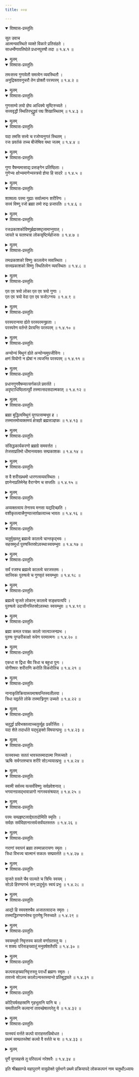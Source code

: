 ```yaml
---
title: ००४

---
```


<details open><summary>विश्वास-प्रस्तुतिः</summary>

सुत उवाच  
आत्मन्यवस्थिते व्यक्ते विकारे प्रतिसंहते ।  
साधर्म्येणावतिष्ठेते प्रधानपुरुषौ तदा ॥ १.४.१ ॥
</details>

<details><summary>मूलम्</summary>

सुत उवाच  
आत्मन्यवस्थिते व्यक्ते विकारे प्रतिसंहते ।  
साधर्म्येणावतिष्ठेते प्रधानपुरुषौ तदा ॥ १.४.१ ॥
</details>
  

<details open><summary>विश्वास-प्रस्तुतिः</summary>

तमःसत्त्व गुणावेतौ समत्वेन व्यवस्थितौ ।  
अनुद्रिक्तावनुचरौ तेन प्रोक्तौ परस्परम् ॥ १.४.२ ॥
</details>

<details><summary>मूलम्</summary>

तमःसत्त्व गुणावेतौ समत्वेन व्यवस्थितौ ।  
अनुद्रिक्तावनुचरौ तेन प्रोक्तौ परस्परम् ॥ १.४.२ ॥
</details>
  

<details open><summary>विश्वास-प्रस्तुतिः</summary>

गुणसाम्ये लयो ज्ञेय आधिक्ये सृष्टिरुच्यते ।  
सत्त्ववृद्धौ स्थितिरभूद्ध्रुवं पद्म शिखास्थितम् ॥ १.४.३ ॥
</details>

<details><summary>मूलम्</summary>

गुणसाम्ये लयो ज्ञेय आधिक्ये सृष्टिरुच्यते ।  
सत्त्ववृद्धौ स्थितिरभूद्ध्रुवं पद्म शिखास्थितम् ॥ १.४.३ ॥
</details>
  

<details open><summary>विश्वास-प्रस्तुतिः</summary>

यदा तमसि सत्त्वे च रजोप्यनुगतं स्थितम् ।  
रजः प्रवर्तकं तच्च बीजेष्विव यथा जलम् ॥ १.४.४ ॥
</details>

<details><summary>मूलम्</summary>

यदा तमसि सत्त्वे च रजोप्यनुगतं स्थितम् ।  
रजः प्रवर्तकं तच्च बीजेष्विव यथा जलम् ॥ १.४.४ ॥
</details>
  

<details open><summary>विश्वास-प्रस्तुतिः</summary>

गुणा वैषम्यमासाद्य प्रसङ्गेन प्रतिष्ठिताः ।  
गुणेभ्यः क्षोभ्यमाणेभ्यस्त्रयो ज्ञेया हि सादरे ॥ १.४.५ ॥
</details>

<details><summary>मूलम्</summary>

गुणा वैषम्यमासाद्य प्रसङ्गेन प्रतिष्ठिताः ।  
गुणेभ्यः क्षोभ्यमाणेभ्यस्त्रयो ज्ञेया हि सादरे ॥ १.४.५ ॥
</details>
  

<details open><summary>विश्वास-प्रस्तुतिः</summary>

शाश्वताः परमा गुह्याः सर्वात्मानः शरीरिणः ।  
सत्त्वं विष्णू रजो ब्रह्मा तमो रुद्रः प्रजापतिः ॥ १.४.६ ॥
</details>

<details><summary>मूलम्</summary>

शाश्वताः परमा गुह्याः सर्वात्मानः शरीरिणः ।  
सत्त्वं विष्णू रजो ब्रह्मा तमो रुद्रः प्रजापतिः ॥ १.४.६ ॥
</details>
  

<details open><summary>विश्वास-प्रस्तुतिः</summary>

रजःप्रकाशकोविष्णुर्ब्रह्मस्रष्टृत्वमाप्नुयात् ।  
जायते च यतश्चत्रा लोकसृष्टिर्महोजसः ॥ १.४.७ ॥
</details>

<details><summary>मूलम्</summary>

रजःप्रकाशकोविष्णुर्ब्रह्मस्रष्टृत्वमाप्नुयात् ।  
जायते च यतश्चत्रा लोकसृष्टिर्महोजसः ॥ १.४.७ ॥
</details>
  

<details open><summary>विश्वास-प्रस्तुतिः</summary>

तमःप्रकाशको विष्णुः कालत्वेन व्यवस्थितः ।  
सत्त्वप्रकाशको विष्णुः स्थितित्वेन व्यवस्थितः ॥ १.४.८ ॥
</details>

<details><summary>मूलम्</summary>

तमःप्रकाशको विष्णुः कालत्वेन व्यवस्थितः ।  
सत्त्वप्रकाशको विष्णुः स्थितित्वेन व्यवस्थितः ॥ १.४.८ ॥
</details>
  

<details open><summary>विश्वास-प्रस्तुतिः</summary>

एत एव त्रयो लोका एत एव त्रयो गुणाः ।  
एत एव त्रयो वेदा एत एव त्रजोऽग्नयः ॥ १.४.९ ॥
</details>

<details><summary>मूलम्</summary>

एत एव त्रयो लोका एत एव त्रयो गुणाः ।  
एत एव त्रयो वेदा एत एव त्रजोऽग्नयः ॥ १.४.९ ॥
</details>
  

<details open><summary>विश्वास-प्रस्तुतिः</summary>

परस्परान्वया ह्येते परस्परमनुव्रताः ।  
परस्परेण वर्तन्ते प्रेरयन्ति परस्परम् ॥ १.४.१० ॥
</details>

<details><summary>मूलम्</summary>

परस्परान्वया ह्येते परस्परमनुव्रताः ।  
परस्परेण वर्तन्ते प्रेरयन्ति परस्परम् ॥ १.४.१० ॥
</details>
  

<details open><summary>विश्वास-प्रस्तुतिः</summary>

अन्योन्यं मिथुनं ह्येते अन्योन्यमुपजीविनः ।  
क्षणं वियोगो न ह्येषां न त्यजन्ति परस्परम् ॥ १.४.११ ॥
</details>

<details><summary>मूलम्</summary>

अन्योन्यं मिथुनं ह्येते अन्योन्यमुपजीविनः ।  
क्षणं वियोगो न ह्येषां न त्यजन्ति परस्परम् ॥ १.४.११ ॥
</details>
  

<details open><summary>विश्वास-प्रस्तुतिः</summary>

प्रधानगुणवैषम्यात्सर्गकाले प्रवर्त्तते ।  
अदृष्टाधिष्ठितात्पूर्वे तस्मात्सदसदात्मकात् ॥ १.४.१२ ॥
</details>

<details><summary>मूलम्</summary>

प्रधानगुणवैषम्यात्सर्गकाले प्रवर्त्तते ।  
अदृष्टाधिष्ठितात्पूर्वे तस्मात्सदसदात्मकात् ॥ १.४.१२ ॥
</details>
  

<details open><summary>विश्वास-प्रस्तुतिः</summary>

ब्रह्मा बुद्धित्वमिथुनं युगपत्सम्बभूव ह ।  
तस्मात्तमोव्यक्तमयं क्षेत्रज्ञो ब्रह्मसञ्ज्ञकः ॥ १.४.१३ ॥
</details>

<details><summary>मूलम्</summary>

ब्रह्मा बुद्धित्वमिथुनं युगपत्सम्बभूव ह ।  
तस्मात्तमोव्यक्तमयं क्षेत्रज्ञो ब्रह्मसञ्ज्ञकः ॥ १.४.१३ ॥
</details>
  

<details open><summary>विश्वास-प्रस्तुतिः</summary>

संसिद्धकार्यकरणो ब्रह्मग्रे समवर्त्तत ।  
तेजसाप्रतिमो धीमानव्यक्तः सम्प्रकाशकः ॥ १.४.१४ ॥
</details>

<details><summary>मूलम्</summary>

संसिद्धकार्यकरणो ब्रह्मग्रे समवर्त्तत ।  
तेजसाप्रतिमो धीमानव्यक्तः सम्प्रकाशकः ॥ १.४.१४ ॥
</details>
  

<details open><summary>विश्वास-प्रस्तुतिः</summary>

स वै शरीरप्रथमो धारणत्वव्यवस्थितः ।  
ज्ञानेनाप्रतिमेनेह वैराग्येण च सप्ततिः ॥ १.४.१५ ॥
</details>

<details><summary>मूलम्</summary>

स वै शरीरप्रथमो धारणत्वव्यवस्थितः ।  
ज्ञानेनाप्रतिमेनेह वैराग्येण च सप्ततिः ॥ १.४.१५ ॥
</details>
  

<details open><summary>विश्वास-प्रस्तुतिः</summary>

अव्यक्तत्वाय तेनास्य मनसा यद्यदिच्छति ।  
वशीकृतत्वात्त्रैगुण्यात्सापेक्षत्वाच्च भावतः ॥ १.४.१६ ॥
</details>

<details><summary>मूलम्</summary>

अव्यक्तत्वाय तेनास्य मनसा यद्यदिच्छति ।  
वशीकृतत्वात्त्रैगुण्यात्सापेक्षत्वाच्च भावतः ॥ १.४.१६ ॥
</details>
  

<details open><summary>विश्वास-प्रस्तुतिः</summary>

चतुर्मुखस्तु ब्रह्मत्वे कालत्वे चान्तकृद्भवः ।  
सहस्रमूर्धा पुरुषस्तिस्रोऽवस्थाःस्वयम्भुवः ॥ १.४.१७ ॥
</details>

<details><summary>मूलम्</summary>

चतुर्मुखस्तु ब्रह्मत्वे कालत्वे चान्तकृद्भवः ।  
सहस्रमूर्धा पुरुषस्तिस्रोऽवस्थाःस्वयम्भुवः ॥ १.४.१७ ॥
</details>
  

<details open><summary>विश्वास-प्रस्तुतिः</summary>

सर्वं रजश्च ब्रह्मत्वे कालत्वे चरजस्तमः ।  
सात्त्विकः पुरुषत्वे च गुणवृतं स्वयम्भुवः ॥ १.४.१८ ॥
</details>

<details><summary>मूलम्</summary>

सर्वं रजश्च ब्रह्मत्वे कालत्वे चरजस्तमः ।  
सात्त्विकः पुरुषत्वे च गुणवृतं स्वयम्भुवः ॥ १.४.१८ ॥
</details>
  

<details open><summary>विश्वास-प्रस्तुतिः</summary>

ब्रह्मत्वे सृजते लोकान् कालत्वे सङ्क्षयत्यपि ।  
पुरुषत्वे उदासीनस्तिस्रोऽवस्थाः स्वयम्भुवः ॥ १.४.१९ ॥
</details>

<details><summary>मूलम्</summary>

ब्रह्मत्वे सृजते लोकान् कालत्वे सङ्क्षयत्यपि ।  
पुरुषत्वे उदासीनस्तिस्रोऽवस्थाः स्वयम्भुवः ॥ १.४.१९ ॥
</details>
  

<details open><summary>विश्वास-प्रस्तुतिः</summary>

ब्रह्मा कमल पत्राक्षः कालो जात्यञ्जनप्रभः ।  
पुरुषः पुण्डरीकाक्षो रूपेण परमात्मनः ॥ १.४.२० ॥
</details>

<details><summary>मूलम्</summary>

ब्रह्मा कमल पत्राक्षः कालो जात्यञ्जनप्रभः ।  
पुरुषः पुण्डरीकाक्षो रूपेण परमात्मनः ॥ १.४.२० ॥
</details>
  

<details open><summary>विश्वास-प्रस्तुतिः</summary>

एकधा स द्विधा चैव त्रिधा च बहुधा पुनः ।  
योगीश्वरः शरीराणि करोति विकरोतिच ॥ १.४.२१ ॥
</details>

<details><summary>मूलम्</summary>

एकधा स द्विधा चैव त्रिधा च बहुधा पुनः ।  
योगीश्वरः शरीराणि करोति विकरोतिच ॥ १.४.२१ ॥
</details>
  

<details open><summary>विश्वास-प्रस्तुतिः</summary>

नानाकृतिक्रियारूपमाश्रयन्तिस्वलीलया ।  
त्रिधा यद्वर्तते लोके तस्मात्र्रिगुण उच्यते ॥ १.४.२२ ॥
</details>

<details><summary>मूलम्</summary>

नानाकृतिक्रियारूपमाश्रयन्तिस्वलीलया ।  
त्रिधा यद्वर्तते लोके तस्मात्र्रिगुण उच्यते ॥ १.४.२२ ॥
</details>
  

<details open><summary>विश्वास-प्रस्तुतिः</summary>

चतुर्द्धा प्रविभक्तत्वाच्चतुर्व्यूहः प्रकीर्त्तितः ।  
यदा शेते तदार्धाते यद्भुङ्क्ते विषयान्प्रभुः ॥ १.४.२३ ॥
</details>

<details><summary>मूलम्</summary>

चतुर्द्धा प्रविभक्तत्वाच्चतुर्व्यूहः प्रकीर्त्तितः ।  
यदा शेते तदार्धाते यद्भुङ्क्ते विषयान्प्रभुः ॥ १.४.२३ ॥
</details>
  

<details open><summary>विश्वास-प्रस्तुतिः</summary>

यत्स्वस्थाः सततं भावस्तस्मादात्मा निरूच्यते ।  
ऋषिः सर्वगतश्चात्र शरीरे सोऽभ्ययात्प्रभुः ॥ १.४.२४ ॥
</details>

<details><summary>मूलम्</summary>

यत्स्वस्थाः सततं भावस्तस्मादात्मा निरूच्यते ।  
ऋषिः सर्वगतश्चात्र शरीरे सोऽभ्ययात्प्रभुः ॥ १.४.२४ ॥
</details>
  

<details open><summary>विश्वास-प्रस्तुतिः</summary>

स्वामी सर्वस्य यत्सर्वंविष्णुः सर्वप्रवेशनात् ।  
भगवानग्रसद्भावान्नागो नागस्वसंश्रयात् ॥ १.४.२५ ॥
</details>

<details><summary>मूलम्</summary>

स्वामी सर्वस्य यत्सर्वंविष्णुः सर्वप्रवेशनात् ।  
भगवानग्रसद्भावान्नागो नागस्वसंश्रयात् ॥ १.४.२५ ॥
</details>
  

<details open><summary>विश्वास-प्रस्तुतिः</summary>

परमः सम्प्रहृष्टत्वाद्देवतादोमिति स्मृतिः ।  
सर्वज्ञः सर्वविज्ञानात्सर्वःसर्वंयतस्ततः ॥ १.४.२६ ॥
</details>

<details><summary>मूलम्</summary>

परमः सम्प्रहृष्टत्वाद्देवतादोमिति स्मृतिः ।  
सर्वज्ञः सर्वविज्ञानात्सर्वःसर्वंयतस्ततः ॥ १.४.२६ ॥
</details>
  

<details open><summary>विश्वास-प्रस्तुतिः</summary>

नराणां स्वापनं ब्रह्मा तस्मान्नारायणः स्मृतः ।  
त्रिधा विभज्य चात्मानं सकलः सम्प्रवर्त्तते ॥ १.४.२७ ॥
</details>

<details><summary>मूलम्</summary>

नराणां स्वापनं ब्रह्मा तस्मान्नारायणः स्मृतः ।  
त्रिधा विभज्य चात्मानं सकलः सम्प्रवर्त्तते ॥ १.४.२७ ॥
</details>
  

<details open><summary>विश्वास-प्रस्तुतिः</summary>

सृजते ग्रसते चैव पाल्यते च त्रिभिः स्वयम् ।  
सोऽग्रे हिरण्यगर्भः सन् प्रादुर्भूतः स्वयं प्रभुः ॥ १.४.२८ ॥
</details>

<details><summary>मूलम्</summary>

सृजते ग्रसते चैव पाल्यते च त्रिभिः स्वयम् ।  
सोऽग्रे हिरण्यगर्भः सन् प्रादुर्भूतः स्वयं प्रभुः ॥ १.४.२८ ॥
</details>
  

<details open><summary>विश्वास-प्रस्तुतिः</summary>

आद्यो हि स्ववशश्चैव अजातत्वादजः स्मृतः ।  
तस्माद्धिरण्यगर्भश्च पुराणेषु निरुच्यते ॥ १.४.२९ ॥
</details>

<details><summary>मूलम्</summary>

आद्यो हि स्ववशश्चैव अजातत्वादजः स्मृतः ।  
तस्माद्धिरण्यगर्भश्च पुराणेषु निरुच्यते ॥ १.४.२९ ॥
</details>
  

<details open><summary>विश्वास-प्रस्तुतिः</summary>

स्वयम्भुवो निवृत्तस्य कालो वर्णाग्रतस्तु यः ।  
न शक्यः परिसङ्ख्यातुं मनुवर्षशतैरपि ॥ १.४.३० ॥
</details>

<details><summary>मूलम्</summary>

स्वयम्भुवो निवृत्तस्य कालो वर्णाग्रतस्तु यः ।  
न शक्यः परिसङ्ख्यातुं मनुवर्षशतैरपि ॥ १.४.३० ॥
</details>
  

<details open><summary>विश्वास-प्रस्तुतिः</summary>

कल्पसङ्ख्यानिवृत्तस्तु परार्धो ब्रह्मणः स्मृतः ।  
तावत्त्वे सोऽस्य कालोऽन्यस्तस्यान्ते प्रतिबुद्ध्यते ॥ १.४.३१ ॥
</details>

<details><summary>मूलम्</summary>

कल्पसङ्ख्यानिवृत्तस्तु परार्धो ब्रह्मणः स्मृतः ।  
तावत्त्वे सोऽस्य कालोऽन्यस्तस्यान्ते प्रतिबुद्ध्यते ॥ १.४.३१ ॥
</details>
  

<details open><summary>विश्वास-प्रस्तुतिः</summary>

कोटिवर्षसहस्राणि गृहभूतानि यानि च ।  
समतीतानि कल्पानां तावच्छेषात्परेतु ये ॥ १.४.३२ ॥
</details>

<details><summary>मूलम्</summary>

कोटिवर्षसहस्राणि गृहभूतानि यानि च ।  
समतीतानि कल्पानां तावच्छेषात्परेतु ये ॥ १.४.३२ ॥
</details>
  

<details open><summary>विश्वास-प्रस्तुतिः</summary>

यत्स्वयं वर्त्तते कल्पो वाराहस्तन्निबोधत ।  
प्रथमं साम्प्रतस्तेषां कल्पो वै वर्त्तते च यः ॥ १.४.३३ ॥
</details>

<details><summary>मूलम्</summary>

यत्स्वयं वर्त्तते कल्पो वाराहस्तन्निबोधत ।  
प्रथमं साम्प्रतस्तेषां कल्पो वै वर्त्तते च यः ॥ १.४.३३ ॥
</details>
  
पूर्णे युगसहस्रे तु परिपाल्यं नरेश्वरैः ॥ १.४.३४ ॥  
  
इति श्रीब्रह्माण्डे महापुराणे वायुप्रोक्ते पूर्वभागे प्रथमे प्रक्रियापदे लोककल्पनं नाम चतुर्थोऽध्यायः